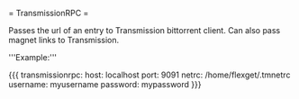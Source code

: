 = TransmissionRPC =

Passes the url of an entry to Transmission bittorrent client. Can also pass magnet links to Transmission.

'''Example:'''

{{{
transmissionrpc:
  host: localhost
  port: 9091
  netrc: /home/flexget/.tmnetrc
  username: myusername
  password: mypassword
}}}